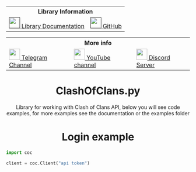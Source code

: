 <table align="center">
		<tr> <th colspan="3">Library Information</th> </tr>
		<tr>
		<td>
			<a href=''><img src="https://pbs.twimg.com/profile_images/525686734760067072/OhsWgbsr_400x400.png" height="30px">
			 Library Documentation</a>
		</td>
		<td>
			<a href=''><img src="https://upload.wikimedia.org/wikipedia/commons/9/91/Octicons-mark-github.svg" height="30px">
			 GitHub</a>
		</td>
	</table>
	<table align="center">
		</tr>
		<tr> <th colspan="3">More info</th> </tr>
		<tr>
			<td>
				<a href="https://t.me/DxsarzUnion"><img src="https://upload.wikimedia.org/wikipedia/commons/8/82/Telegram_logo.svg" height="30px">
				 Telegram Channel</a>
			</td>
			<td>
				<a href="https://www.youtube.com/channel/UCNKEgQmAvt6dD7jeMLpte9Q"><img src="https://upload.wikimedia.org/wikipedia/commons/0/09/YouTube_full-color_icon_%282017%29.svg" height="30px">
				 YouTube channel</a>
			</td>
			<td>
				<a href="https://discord.gg/GtpUnsHHT4"><img src="https://www.svgrepo.com/show/353655/discord-icon.svg" height="30px">
				 Discord Server</a>
			</td>
		</tr>
	</table>
<h1 align="center">ClashOfClans.py</h1>
<p align="center">Library for working with Clash of Clans API, below you will see code examples, for more examples see the documentation or the examples folder</p>
<h1 align="center">Login example</h1>

```python
import coc

client = coc.Client("api token")
```
